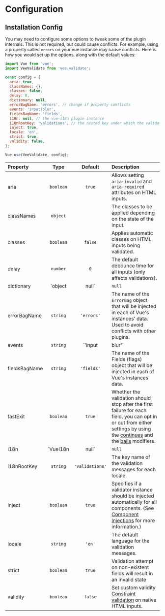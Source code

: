 # Configuration

## Installation Config

You may need to configure some options to tweak some of the plugin internals. This is not required, but could cause conflicts. For example, using a property called `errors` on your vue instance may cause conflicts. Here is how you would set up the options, along with the default values:

```js
import Vue from 'vue';
import VeeValidate from 'vee-validate';

const config = {
  aria: true,
  classNames: {},
  classes: false,
  delay: 0,
  dictionary: null,
  errorBagName: 'errors', // change if property conflicts
  events: 'input|blur',
  fieldsBagName: 'fields',
  i18n: null, // the vue-i18n plugin instance
  i18nRootKey: 'validations', // the nested key under which the validation messages will be located
  inject: true,
  locale: 'en',
  strict: true,
  validity: false,
};

Vue.use(VeeValidate, config);
```

|Property       | Type      | Default   | Description  |
|:--------------|:---------:|:---------:|:---------|
| aria          | `boolean` | `true`    | Allows setting `aria-invalid` and `aria-required` attributes on HTML inputs. |
| classNames    | `object`  |           | The classes to be applied depending on the state of the input. |
| classes       | `boolean` | `false`   | Applies automatic classes on HTML inputs being validated. |
| delay         | `number`  | `0`       | The default debounce time for all inputs (only affects validations). |
| dictionary    | `object|null` |      `null`    | A dictionary to be merged with the internal dictionary. (Check the [Error Messages](guide/messages.md) and [Localization](guide/localization.md) sections.)      |
| errorBagName  | `string`  | `'errors'` | The name of the `ErrorBag` object that will be injected in each of Vue's instances' data. Used to avoid conflicts with other plugins. |
| events        | `string` | `'input|blur'` | Pipe separated list of the default event names that will be listened to, to trigger validation. If an empty string is provided, it will disable all listeners. |
| fieldsBagName | `string` |  `'fields'` | The name of the Fields (flags) object that will be injected in each of Vue's instances' data. |
| fastExit      | `boolean`|  `true`     | Whether the validation should stop after the first failure for each field, you can opt in or out from either settings by using the [continues](/api/directive.md#continues) and the [bails](/api/directive.md#bails) modifiers. |
| i18n          | `VueI18n | null` | `null` | The `vue-i18n` instance, if provided will integrate vee-validate with the i18n plugin and will use it to produce the error messages instead of the built in dictionary. |
| i18nRootKey   | `string` | `'validations'` | The key name of the validation messages for each locale. |
| inject        | `boolean` | `true` | Specifies if a validator instance should be injected automatically for all components. (See [Component Injections](advanced/#component-injections) for more information.) |
| locale        | `string` | `'en'` | The default language for the validation messages. |
| strict        | `boolean` | `true`    | Validation attempt on non-existent fields will result in an invalid state |
| validity      | `boolean` | `false` | Set custom validity [Constraint validation](https://developer.mozilla.org/en-US/docs/Web/Guide/HTML/HTML5/Constraint_validation) on native HTML inputs. |
